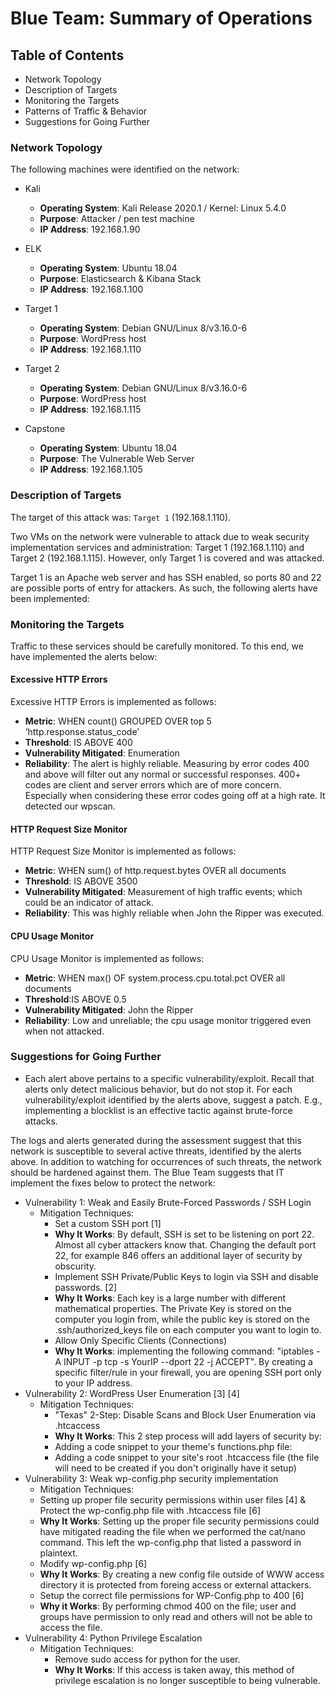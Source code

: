 # Blue Team: Summary of Operations

## Table of Contents
- Network Topology
- Description of Targets
- Monitoring the Targets
- Patterns of Traffic & Behavior
- Suggestions for Going Further

### Network Topology


The following machines were identified on the network:

- Kali
  - **Operating System**: Kali Release 2020.1 / Kernel: Linux 5.4.0
  - **Purpose**: Attacker / pen test machine
  - **IP Address**: 192.168.1.90

- ELK
  - **Operating System**: Ubuntu 18.04
  - **Purpose**: Elasticsearch & Kibana Stack
  - **IP Address**: 192.168.1.100

- Target 1
  - **Operating System**: Debian GNU/Linux 8/v3.16.0-6
  - **Purpose**: WordPress host
  - **IP Address**: 192.168.1.110

- Target 2
  - **Operating System**: Debian GNU/Linux 8/v3.16.0-6
  - **Purpose**: WordPress host
  - **IP Address**: 192.168.1.115

- Capstone
  - **Operating System**: Ubuntu 18.04
  - **Purpose**: The Vulnerable Web Server
  - **IP Address**: 192.168.1.105


### Description of Targets

The target of this attack was: `Target 1` (192.168.1.110).

Two VMs on the network were vulnerable to attack due to weak security implementation services and administration: Target 1 (192.168.1.110) and Target 2 (192.168.1.115). However, only Target 1 is covered and was attacked.

Target 1 is an Apache web server and has SSH enabled, so ports 80 and 22 are possible ports of entry for attackers. As such, the following alerts have been implemented:

### Monitoring the Targets

Traffic to these services should be carefully monitored. To this end, we have implemented the alerts below:

#### Excessive HTTP Errors
Excessive HTTP Errors is implemented as follows:
  - **Metric**: 
    WHEN count() GROUPED OVER top 5 ‘http.response.status_code’
  - **Threshold**: IS ABOVE 400
  - **Vulnerability Mitigated**: Enumeration
  - **Reliability**: The alert is highly reliable. Measuring by error codes 400 and above will filter out any normal or successful responses. 400+ codes are client and server errors which are of more concern. Especially when considering these error codes going off at a high rate. It detected our wpscan.


#### HTTP Request Size Monitor
HTTP Request Size Monitor is implemented as follows:
  - **Metric**: WHEN sum() of http.request.bytes OVER all documents
  - **Threshold**: IS ABOVE 3500
  - **Vulnerability Mitigated**: Measurement of high traffic events; which could be an indicator of attack.
  - **Reliability**: This was highly reliable when John the Ripper was executed.


#### CPU Usage Monitor
CPU Usage Monitor is implemented as follows:
  - **Metric**: WHEN max() OF system.process.cpu.total.pct OVER all documents
  - **Threshold**:IS ABOVE 0.5
  - **Vulnerability Mitigated**: John the Ripper
  - **Reliability**: Low and unreliable; the cpu usage monitor triggered even when not attacked.


### Suggestions for Going Further

- Each alert above pertains to a specific vulnerability/exploit. Recall that alerts only detect malicious behavior, but do not stop it. For each vulnerability/exploit identified by the alerts above, suggest a patch. E.g., implementing a blocklist is an effective tactic against brute-force attacks.

The logs and alerts generated during the assessment suggest that this network is susceptible to several active threats, identified by the alerts above. In addition to watching for occurrences of such threats, the network should be hardened against them. The Blue Team suggests that IT implement the fixes below to protect the network:
- Vulnerability 1: Weak and Easily Brute-Forced Passwords / SSH Login
  - Mitigation Techniques:
    - Set a custom SSH port [1]
    - **Why It Works**: By default, SSH is set to be listening on port 22. Almost all cyber attackers know that. Changing the default port 22, for example 846 offers an additional layer of security by obscurity.
    - Implement SSH Private/Public Keys to login via SSH and disable passwords. [2]
    - **Why It Works**: Each key is a large number with different mathematical properties. The Private Key is stored on the computer you login from, while the public key is stored on the .ssh/authorized_keys file on each computer you want to login to.
    - Allow Only Specific Clients (Connections)
    - **Why It Works**: implementing the following command: "iptables -A INPUT -p tcp -s YourIP --dport 22 -j ACCEPT". By creating a specific filter/rule in your firewall, you are opening SSH port only to your IP address.
- Vulnerability 2: WordPress User Enumeration [3] [4]
  - Mitigation Techniques: 
    - "Texas" 2-Step: Disable Scans and Block User Enumeration via .htcaccess
    - **Why It Works**: This 2 step process will add layers of security by:
    - Adding a code snippet to your theme's functions.php file:
    - Adding a code snippet to your site's root .htcaccess file (the file will need to be created if you don't originally have it setup)
- Vulnerability 3: Weak wp-config.php security implementation
  - Mitigation Techniques:
  - Setting up proper file security permissions within user files [4] & Protect the wp-config.php file with .htcaccess file [6]
  - **Why It Works**: Setting up the proper file security permissions could have mitigated reading the file when we performed the cat/nano command. This left the wp-config.php that listed a password in plaintext.
  - Modify wp-config.php [6]
  - **Why It Works**: By creating a new config file outside of WWW access directory it is protected from foreing access or external attackers.
  - Setup the correct file permissions for WP-Config.php to 400 [6]
  - **Why it Works**: By performing chmod 400 on the file; user and groups have permission to only read and others will not be able to access the file.
- Vulnerability 4: Python Privilege Escalation
  - Mitigation Techniques: 
    - Remove sudo access for python for the user.
    - **Why It Works**: If this access is taken away, this method of privilege escalation is no longer susceptible to being vulnerable.


